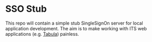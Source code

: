 # SSO Stub

This repo will contain a simple stub SingleSignOn server for local application development. The aim is to make working with
ITS web applications (e.g. [Tabula](https://github.com/UniversityofWarwick/tabula)) painless.
